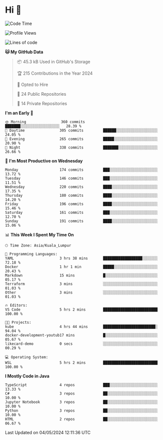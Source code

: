 <h1>Hi 👋</h1>

<!--START_SECTION:waka-->
![Code Time](http://img.shields.io/badge/Code%20Time-503%20hrs%2048%20mins-blue)

![Profile Views](http://img.shields.io/badge/Profile%20Views-0-blue)

![Lines of code](https://img.shields.io/badge/From%20Hello%20World%20I%27ve%20Written-1.2%20million%20lines%20of%20code-blue)

**🐱 My GitHub Data** 

> 📦 45.3 kB Used in GitHub's Storage 
 > 
> 🏆 215 Contributions in the Year 2024
 > 
> 💼 Opted to Hire
 > 
> 📜 24 Public Repositories 
 > 
> 🔑 14 Private Repositories 
 > 
**I'm an Early 🐤** 

```text
🌞 Morning                360 commits         ███████░░░░░░░░░░░░░░░░░░   28.39 % 
🌆 Daytime                305 commits         ██████░░░░░░░░░░░░░░░░░░░   24.05 % 
🌃 Evening                265 commits         █████░░░░░░░░░░░░░░░░░░░░   20.90 % 
🌙 Night                  338 commits         ███████░░░░░░░░░░░░░░░░░░   26.66 % 
```
📅 **I'm Most Productive on Wednesday** 

```text
Monday                   174 commits         ███░░░░░░░░░░░░░░░░░░░░░░   13.72 % 
Tuesday                  146 commits         ███░░░░░░░░░░░░░░░░░░░░░░   11.51 % 
Wednesday                220 commits         ████░░░░░░░░░░░░░░░░░░░░░   17.35 % 
Thursday                 180 commits         ████░░░░░░░░░░░░░░░░░░░░░   14.20 % 
Friday                   196 commits         ████░░░░░░░░░░░░░░░░░░░░░   15.46 % 
Saturday                 161 commits         ███░░░░░░░░░░░░░░░░░░░░░░   12.70 % 
Sunday                   191 commits         ████░░░░░░░░░░░░░░░░░░░░░   15.06 % 
```


📊 **This Week I Spent My Time On** 

```text
🕑︎ Time Zone: Asia/Kuala_Lumpur

💬 Programming Languages: 
YAML                     3 hrs 38 mins       ██████████████████░░░░░░░   72.18 % 
Docker                   1 hr 1 min          █████░░░░░░░░░░░░░░░░░░░░   20.43 % 
Markdown                 15 mins             █░░░░░░░░░░░░░░░░░░░░░░░░   05.17 % 
Terraform                3 mins              ░░░░░░░░░░░░░░░░░░░░░░░░░   01.03 % 
Other                    3 mins              ░░░░░░░░░░░░░░░░░░░░░░░░░   01.03 % 

🔥 Editors: 
VS Code                  5 hrs 2 mins        █████████████████████████   100.00 % 

🐱‍💻 Projects: 
kube                     4 hrs 44 mins       ████████████████████████░   94.04 % 
docker-development-youtub17 mins             █░░░░░░░░░░░░░░░░░░░░░░░░   05.67 % 
likecard-demo            0 secs              ░░░░░░░░░░░░░░░░░░░░░░░░░   00.29 % 

💻 Operating System: 
WSL                      5 hrs 2 mins        █████████████████████████   100.00 % 
```

**I Mostly Code in Java** 

```text
TypeScript               4 repos             ███░░░░░░░░░░░░░░░░░░░░░░   13.33 % 
C#                       3 repos             ██░░░░░░░░░░░░░░░░░░░░░░░   10.00 % 
Jupyter Notebook         3 repos             ██░░░░░░░░░░░░░░░░░░░░░░░   10.00 % 
Python                   3 repos             ██░░░░░░░░░░░░░░░░░░░░░░░   10.00 % 
HTML                     2 repos             ██░░░░░░░░░░░░░░░░░░░░░░░   06.67 % 
```




 Last Updated on 04/05/2024 12:11:36 UTC
<!--END_SECTION:waka-->
